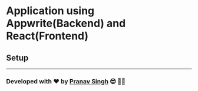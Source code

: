 # Application using Appwrite(Backend) and React(Frontend)

## Setup 



<hr>

### Developed with ❤️ by  [Pranav Singh](https://twitter.com/theBeginner86) 😎 👨‍💻